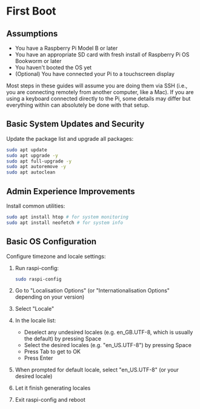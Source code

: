 # First Boot

## Assumptions

- You have a Raspberry Pi Model B or later
- You have an appropriate SD card with fresh install of Raspberry Pi OS Bookworm or later
- You haven't booted the OS yet
- (Optional) You have connected your Pi to a touchscreen display

Most steps in these guides will assume you are doing them via SSH (i.e., you are connecting remotely from another computer, like a Mac). If you are using a keyboard connected directly to the Pi, some details may differ but everything within can absolutely be done with that setup.

## Basic System Updates and Security

Update the package list and upgrade all packages:

```bash
sudo apt update
sudo apt upgrade -y
sudo apt full-upgrade -y
sudo apt autoremove -y
sudo apt autoclean
```

## Admin Experience Improvements

Install common utilities:

```bash
sudo apt install htop # for system monitoring
sudo apt install neofetch # for system info
```

## Basic OS Configuration

Configure timezone and locale settings:

1. Run raspi-config:

   ```bash
   sudo raspi-config
   ```

2. Go to "Localisation Options" (or "Internationalisation Options" depending on your version)

3. Select "Locale"

4. In the locale list:

   - Deselect any undesired locales (e.g. en_GB.UTF-8, which is usually the default) by pressing Space
   - Select the desired locales (e.g. "en_US.UTF-8") by pressing Space
   - Press Tab to get to OK
   - Press Enter

5. When prompted for default locale, select "en_US.UTF-8" (or your desired locale)

6. Let it finish generating locales

7. Exit raspi-config and reboot
